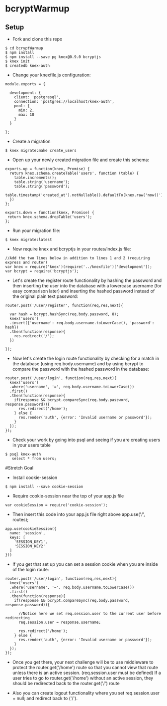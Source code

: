 # bcryptWarmup

## Setup
* Fork and clone this repo
```
$ cd bcryptWarmup
$ npm install
$ npm install --save pg knex@0.9.0 bcryptjs
$ knex init
$ createdb knex-auth
```

* Change your knexfile.js configuration:

```
module.exports = {

  development: {
    client: 'postgresql',
    connection: 'postgres://localhost/knex-auth',
    pool: {
      min: 2,
      max: 10
    }
  }

};
```

* Create a migration

```
$ knex migrate:make create_users
```

* Open up your newly created migration file and create this schema:

```
exports.up = function(knex, Promise) {
  return knex.schema.createTable('users', function (table) {
    table.increments();
    table.string('username');
    table.string('password');
    table.timestamp('created_at').notNullable().defaultTo(knex.raw('now()'));
  })
};

exports.down = function(knex, Promise) {
 return knex.schema.dropTable('users');
};

```

* Run your migration file:

```
$ knex migrate:latest
```

* Now require knex and bcryptjs in your routes/index.js file:

```
//Add the two lines below in addition to lines 1 and 2 (requiring express and router)
var knex = require('knex')(require('../knexfile')['development']);
var bcrypt = require('bcryptjs');
```

* Let's create the register route functionality by hashing the password and then inserting the user into the database with a lowercase username (for easy comparison later) and inserting the hashed password instead of the original plain text password:

```
router.post('/user/register', function(req,res,next){

  var hash = bcrypt.hashSync(req.body.password, 8);
  knex('users')
  .insert({'username': req.body.username.toLowerCase(), 'password': hash})
  .then(function(response){
    res.redirect('/');
  })

});

```

* Now let's create the login route functionality by checking for a match in the database (using req.body.username) and by using bcrypt to compare the password with the hashed password in the database:

```
router.post('/user/login', function(req,res,next){
  knex('users')
  .where('username', '=', req.body.username.toLowerCase())
  .first()
  .then(function(response){
    if(response && bcrypt.compareSync(req.body.password, response.password)){
      res.redirect('/home');
    } else {
      res.render('auth', {error: 'Invalid username or password'});
    }
  });
});
```

* Check your work by going into psql and seeing if you are creating users in your users table

```
$ psql knex-auth
   select * from users;
```

#Stretch Goal

* Install cookie-session

```
$ npm install --save cookie-session
```

* Require cookie-session near the top of your app.js file

```
var cookieSession = require('cookie-session');
```

* Then insert this code into your app.js file right above app.use('/', routes);

```
app.use(cookieSession({
  name: 'session',
  keys: [
    'SESSION_KEY1',
    'SESSION_KEY2'
  ]
}))
```

* If you get that set up you can set a session cookie when you are inside of the login route:

```
router.post('/user/login', function(req,res,next){
  knex('users')
  .where('username', '=', req.body.username.toLowerCase())
  .first()
  .then(function(response){
    if(response && bcrypt.compareSync(req.body.password, response.password)){

      //Notice here we set req.session.user to the current user before redirecting
      req.session.user = response.username;

      res.redirect('/home');
    } else {
      res.render('auth', {error: 'Invalid username or password'});
    }
  });
});
```

* Once you get there, your next challenge will be to use middleware to protect the router.get('/home') route so that you cannot view that route unless there is an active session. (req.session.user must be defined) If a user tries to go to router.get('/home') without an active session, they should be redirected back to the router.get('/') route

* Also you can create logout functionality where you set req.session.user = null; and redirect back to ('/').
